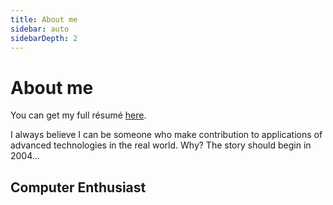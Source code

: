 ```yaml
---
title: About me
sidebar: auto
sidebarDepth: 2
---
```


# About me
You can get my full résumé [here](cv.html).

I always believe I can be someone who make contribution to applications of advanced technologies in the real world. Why? The story should begin in 2004...

## Computer Enthusiast
